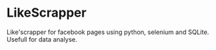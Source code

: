 # LikeScrapper
Like'scrapper for facebook pages using python, selenium and SQLite. Usefull for data analyse.
